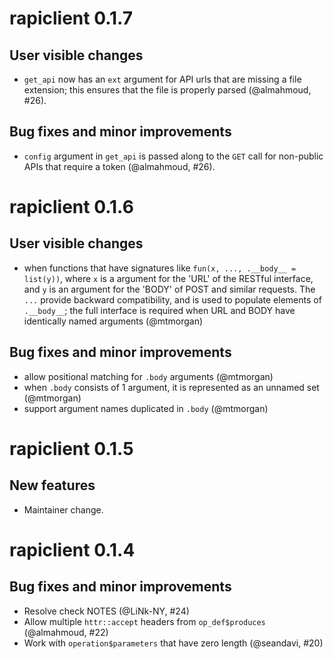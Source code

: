 # rapiclient 0.1.7

## User visible changes

* `get_api` now has an `ext` argument for API urls that are missing a file
extension; this ensures that the file is properly parsed (@almahmoud, #26).

## Bug fixes and minor improvements

* `config` argument in `get_api` is passed along to the `GET` call for
non-public APIs that require a token (@almahmoud, #26).

# rapiclient 0.1.6

## User visible changes

* when functions that have signatures like `fun(x, ..., .__body__ = list(y))`,
where `x` is a argument for the 'URL' of the RESTful interface, and `y` is an
argument for the 'BODY' of POST and similar requests. The `...` provide backward
compatibility, and is used to populate elements of `.__body__`; the full
interface is required when URL and BODY have identically named arguments
(@mtmorgan)

## Bug fixes and minor improvements

* allow positional matching for `.body` arguments (@mtmorgan)
* when `.body` consists of 1 argument, it is represented as an unnamed set
(@mtmorgan)
* support argument names duplicated in `.body` (@mtmorgan)

# rapiclient 0.1.5

## New features

* Maintainer change.

# rapiclient 0.1.4

## Bug fixes and minor improvements

* Resolve check NOTES (@LiNk-NY, #24)
* Allow multiple `httr::accept` headers from `op_def$produces` (@almahmoud, #22)
* Work with `operation$parameters` that have zero length (@seandavi, #20)


